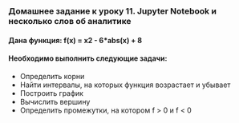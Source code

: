 ### Домашнее задание к уроку 11. Jupyter Notebook и несколько слов об аналитике
#### Дана функция: f(x) = x2 - 6*abs(x) + 8 
#### Необходимо выполнить следующие задачи:
* Определить корни
* Найти интервалы, на которых функция возрастает и убывает
* Построить график
* Вычислить вершину
* Определить промежутки, на котором f > 0 и f < 0
